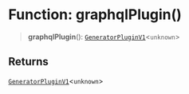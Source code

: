# Function: graphqlPlugin()

> **graphqlPlugin**(): [`GeneratorPluginV1`](../../generator/interfaces/GeneratorPluginV1.md)\<`unknown`\>

## Returns

[`GeneratorPluginV1`](../../generator/interfaces/GeneratorPluginV1.md)\<`unknown`\>
